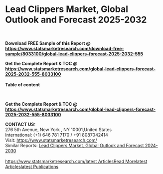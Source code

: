 <h1>Lead Clippers Market, Global Outlook and Forecast 2025-2032</h1><br/><p><strong>Download FREE Sample of this Report @ <a href="https://www.statsmarketresearch.com/download-free-sample/8033100/global-lead-clippers-forecast-2025-2032-555">https://www.statsmarketresearch.com/download-free-sample/8033100/global-lead-clippers-forecast-2025-2032-555</a></strong></p><div><b>Get the Complete Report & TOC @ <a href="https://www.statsmarketresearch.com/global-lead-clippers-forecast-2025-2032-555-8033100">https://www.statsmarketresearch.com/global-lead-clippers-forecast-2025-2032-555-8033100</a></b></div><br><b>Table of content</b><p><br><div><b>Get the Complete Report & TOC @ <a href="https://www.statsmarketresearch.com/global-lead-clippers-forecast-2025-2032-555-8033100">https://www.statsmarketresearch.com/global-lead-clippers-forecast-2025-2032-555-8033100</a></b></div></p> <b>CONTACT US:</b><br>276 5th Avenue, New York , NY 10001,United States<br>International: (+1) 646 781 7170 / +91 8087042414<br>Visit: <a href="https://www.statsmarketresearch.com/">https://www.statsmarketresearch.com/</a><br>Similar Reports: <a href="https://www.statsmarketresearch.com/global-lead-clippers-forecast-2025-2032-555-8033100">Lead Clippers Market, Global Outlook and Forecast 2024-2030</a><br/><br/><a href="https://gyeongbokgung.com">https://www.statsmarketresearch.com/</a><a href="https://hallyeomaritime.com">latest Articles</a><a href="https://jingwansa.com">Read More</a><a href=https://nguoiviet.jp/">latest Articles</a><a href="https://www.intelmarketresearch.com/">latest Publications</a>